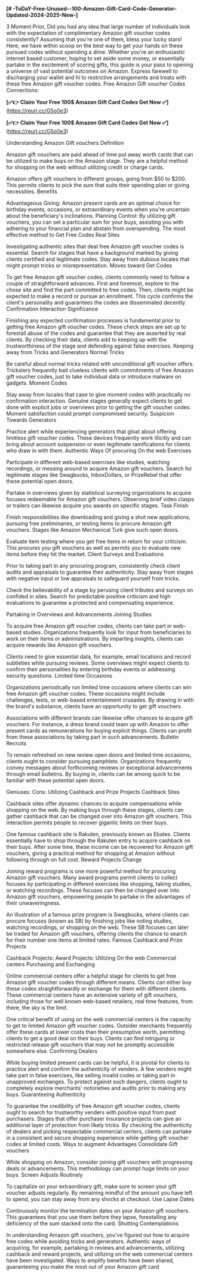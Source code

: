 **[# -ToDaY-Free-Unused--100-Amazon-Gift-Card-Code-Generator-Updated-2024-2025-New-]**

3 Moment Prior, Did you had any idea that large number of individuals look with the expectation of complimentary Amazon gift voucher codes consistently? Assuming that you're one of them, bless your lucky stars! Here, we have within scoop on the best way to get your hands on these pursued codes without spending a dime. Whether you're an enthusiastic internet based customer, hoping to set aside some money, or essentially partake in the excitement of scoring gifts, this guide is your pass to opening a universe of vast potential outcomes on Amazon. Express farewell to discharging your wallet and hi to restrictive arrangements and treats with these free Amazon gift voucher codes. Free Amazon Gift voucher Codes Connections:


**[✅👉 Claim Your Free 100$ Amazon Gift Card Codes Get Now ✅]**(https://reurl.cc/G5o0e3)

**[✅👉 Claim Your Free 100$ Amazon Gift Card Codes Get Now ✅]**(https://reurl.cc/G5o0e3)



Understanding Amazon Gift vouchers Definition

Amazon gift vouchers are paid ahead of time put away worth cards that can be utilized to make buys on the Amazon stage. They are a helpful method for shopping on the web without utilizing credit or charge cards.

Amazon offers gift vouchers in different groups, going from $50 to $200. This permits clients to pick the sum that suits their spending plan or giving necessities. Benefits

Advantageous Giving: Amazon present cards are an optimal choice for birthday events, occasions, or extraordinary events when you're uncertain about the beneficiary's inclinations. Planning Control: By utilizing gift vouchers, you can set a particular sum for your buys, assisting you with adhering to your financial plan and abstain from overspending. The most effective method to Get Free Codes Real Sites

Investigating authentic sites that deal free Amazon gift voucher codes is essential. Search for stages that have a background marked by giving clients certified and legitimate codes. Stay away from dubious locales that might prompt tricks or misrepresentation. Moves toward Get Codes

To get free Amazon gift voucher codes, clients commonly need to follow a couple of straightforward advances. First and foremost, explore to the chose site and find the part committed to free codes. Then, clients might be expected to make a record or pursue an enrollment. This cycle confirms the client's personality and guarantees the codes are disseminated decently. Confirmation Interaction Significance

Finishing any expected confirmation processes is fundamental prior to getting free Amazon gift voucher codes. These check steps are set up to forestall abuse of the codes and guarantee that they are asserted by real clients. By checking their data, clients add to keeping up with the trustworthiness of the stage and defending against false exercises. Keeping away from Tricks and Generators Normal Tricks

Be careful about normal tricks related with unconditional gift voucher offers. Tricksters frequently bait clueless clients with commitments of free Amazon gift voucher codes, just to take individual data or introduce malware on gadgets. Moment Codes

Stay away from locales that case to give moment codes with practically no confirmation interaction. Genuine stages generally expect clients to get done with explicit jobs or overviews prior to getting the gift voucher codes. Moment satisfaction could prompt compromised security. Suspicion Towards Generators

Practice alert while experiencing generators that gloat about offering limitless gift voucher codes. These devices frequently work illicitly and can bring about account suspension or even legitimate ramifications for clients who draw in with them. Authentic Ways Of procuring On the web Exercises

Participate in different web-based exercises like studies, watching recordings, or messing around to acquire Amazon gift vouchers. Search for legitimate stages like Swagbucks, InboxDollars, or PrizeRebel that offer these potential open doors.

Partake in overviews given by statistical surveying organizations to acquire focuses redeemable for Amazon gift vouchers. Observing brief video clasps or trailers can likewise acquire you awards on specific stages. Task Finish

Finish responsibilities like downloading and giving a shot new applications, pursuing free preliminaries, or testing items to procure Amazon gift vouchers. Stages like Amazon Mechanical Turk give such open doors.

Evaluate item testing where you get free items in return for your criticism. This procures you gift vouchers as well as permits you to evaluate new items before they hit the market. Client Surveys and Evaluations

Prior to taking part in any procuring program, consistently check client audits and appraisals to guarantee their authenticity. Stay away from stages with negative input or low appraisals to safeguard yourself from tricks.

Check the believability of a stage by perusing client tributes and surveys on confided in sites. Search for predictable positive criticism and high evaluations to guarantee a protected and compensating experience.

Partaking in Overviews and Advancements Joining Studies

To acquire free Amazon gift voucher codes, clients can take part in web-based studies. Organizations frequently look for input from beneficiaries to work on their items or administrations. By imparting insights, clients can acquire rewards like Amazon gift vouchers.

Clients need to give essential data, for example, email locations and record subtleties while pursuing reviews. Some overviews might expect clients to confirm their personalities by entering birthday events or addressing security questions. Limited time Occasions

Organizations periodically run limited time occasions where clients can win free Amazon gift voucher codes. These occasions might include challenges, tests, or web-based entertainment crusades. By drawing in with the brand's substance, clients have an opportunity to get gift vouchers.

Associations with different brands can likewise offer chances to acquire gift vouchers. For instance, a dress brand could team up with Amazon to offer present cards as remunerations for buying explicit things. Clients can profit from these associations by taking part in such advancements. Bulletin Recruits

To remain refreshed on new review open doors and limited time occasions, clients ought to consider pursuing pamphlets. Organizations frequently convey messages about forthcoming reviews or exceptional advancements through email bulletins. By buying in, clients can be among quick to be familiar with these potential open doors.

Geniuses: Cons: Utilizing Cashback and Prize Projects Cashback Sites

Cashback sites offer dynamic chances to acquire compensations while shopping on the web. By making buys through these stages, clients can gather cashback that can be changed over into Amazon gift vouchers. This interaction permits people to recover gigantic limits on their buys.

One famous cashback site is Rakuten, previously known as Ebates. Clients essentially have to shop through the Rakuten entry to acquire cashback on their buys. After some time, these income can be recovered for Amazon gift vouchers, giving a practical method for shopping at Amazon without following through on full cost. Reward Projects Change

Joining reward programs is one more powerful method for procuring Amazon gift vouchers. Many award programs permit clients to collect focuses by participating in different exercises like shopping, taking studies, or watching recordings. These focuses can then be changed over into Amazon gift vouchers, empowering people to partake in the advantages of their unwaveringness.

An illustration of a famous prize program is Swagbucks, where clients can procure focuses (known as SB) by finishing jobs like noting studies, watching recordings, or shopping on the web. These SB focuses can later be traded for Amazon gift vouchers, offering clients the chance to search for their number one items at limited rates. Famous Cashback and Prize Projects

Cashback Projects: Award Projects: Utilizing On the web Commercial centers Purchasing and Exchanging

Online commercial centers offer a helpful stage for clients to get free Amazon gift voucher codes through different means. Clients can either buy these codes straightforwardly or exchange for them with different clients. These commercial centers have an extensive variety of gift vouchers, including those for well known web-based retailers, real time features, from there, the sky is the limit.

One critical benefit of using on the web commercial centers is the capacity to get to limited Amazon gift voucher codes. Outsider merchants frequently offer these cards at lower costs than their presumptive worth, permitting clients to get a good deal on their buys. Clients can find intriguing or restricted release gift vouchers that may not be promptly accessible somewhere else. Confirming Dealers

While buying limited present cards can be helpful, it is pivotal for clients to practice alert and confirm the authenticity of venders. A few venders might take part in false exercises, like selling invalid codes or taking part in unapproved exchanges. To protect against such dangers, clients ought to completely explore merchants' notorieties and audits prior to making any buys. Guaranteeing Authenticity

To guarantee the credibility of free Amazon gift voucher codes, clients ought to search for trustworthy venders with positive input from past purchasers. Stages that offer purchaser insurance projects can give an additional layer of protection from likely tricks. By checking the authenticity of dealers and picking respectable commercial centers, clients can partake in a consistent and secure shopping experience while getting gift voucher codes at limited costs. Ways to augment Advantages Consolidate Gift vouchers

While shopping on Amazon, consider joining gift vouchers with progressing deals or advancements. This methodology can prompt huge limits on your buys. Screen Adjusts Routinely

To capitalize on your extraordinary gift, make sure to screen your gift voucher adjusts regularly. By remaining mindful of the amount you have left to spend, you can stay away from any shocks at checkout. Use Lapse Dates

Continuously monitor the termination dates on your Amazon gift vouchers. This guarantees that you use them before they lapse, forestalling any deficiency of the sum stacked onto the card. Shutting Contemplations

In understanding Amazon gift vouchers, you've figured out how to acquire free codes while avoiding tricks and generators. Authentic ways of acquiring, for example, partaking in reviews and advancements, utilizing cashback and reward projects, and utilizing on the web commercial centers have been investigated. Ways to amplify benefits have been shared, guaranteeing you make the most out of your Amazon gift card
